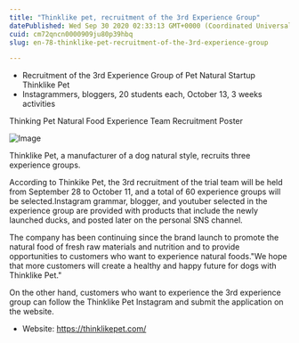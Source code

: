 ```yaml
---
title: "Thinklike pet, recruitment of the 3rd Experience Group"
datePublished: Wed Sep 30 2020 02:33:13 GMT+0000 (Coordinated Universal Time)
cuid: cm72qncn0000909ju80p39hbq
slug: en-78-thinklike-pet-recruitment-of-the-3rd-experience-group

---
```



- Recruitment of the 3rd Experience Group of Pet Natural Startup Thinklike Pet
- Instagrammers, bloggers, 20 students each, October 13, 3 weeks activities

Thinking Pet Natural Food Experience Team Recruitment Poster

![Image](https://cdn.hashnode.com/res/hashnode/image/upload/v1739414774924/7f54da81-2815-4d84-87ba-0f8e00f2996c.jpeg)

Thinklike Pet, a manufacturer of a dog natural style, recruits three experience groups.

According to Thinkike Pet, the 3rd recruitment of the trial team will be held from September 28 to October 11, and a total of 60 experience groups will be selected.Instagram grammar, blogger, and youtuber selected in the experience group are provided with products that include the newly launched ducks, and posted later on the personal SNS channel.

The company has been continuing since the brand launch to promote the natural food of fresh raw materials and nutrition and to provide opportunities to customers who want to experience natural foods."We hope that more customers will create a healthy and happy future for dogs with Thinklike Pet."

On the other hand, customers who want to experience the 3rd experience group can follow the Thinklike Pet Instagram and submit the application on the website.

- Website: https://thinklikepet.com/